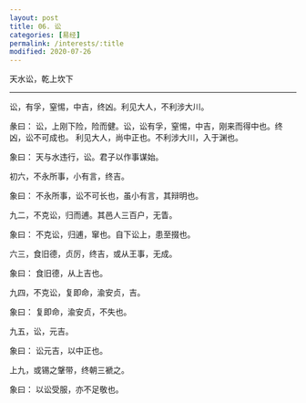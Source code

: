 ```yaml
---
layout: post
title: 06. 讼
categories: [易经]
permalink: /interests/:title
modified: 2020-07-26
---
```


天水讼，乾上坎下

---

讼，有孚，窒惕，中吉，终凶。利见大人，不利涉大川。

彖曰： 讼，上刚下险，险而健。讼，讼有孚，窒惕，中吉，刚来而得中也。终凶，讼不可成也。
利见大人，尚中正也。不利涉大川，入于渊也。

象曰： 天与水违行，讼。君子以作事谋始。

初六，不永所事，小有言，终吉。

象曰： 不永所事，讼不可长也，虽小有言，其辩明也。

九二，不克讼，归而逋。其邑人三百户，无眚。

象曰： 不克讼，归逋，窜也。自下讼上，患至掇也。

六三，食旧德，贞厉，终吉，或从王事，无成。

象曰： 食旧德，从上吉也。

九四，不克讼，复即命，渝安贞，吉。

象曰： 复即命，渝安贞，不失也。

九五，讼，元吉。

象曰： 讼元吉，以中正也。

上九，或锡之鞶带，终朝三褫之。

象曰： 以讼受服，亦不足敬也。